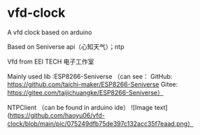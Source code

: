 # vfd-clock
A vfd clock based on arduino

Based on Seniverse api（心知天气）；ntp

Vfd from EEI TECH 电子工作室

Mainly used lib :ESP8266-Seniverse  （can see： GitHub: https://github.com/taichi-maker/ESP8266-Seniverse     Gitee: https://gitee.com/taijichuangke/ESP8266-Seniverse）
                
NTPClient （can be found in arduino ide）
![Image text](https://github.com/haoyu06/vfd-clock/blob/main/pic/075249dfb75de397c132acc35f7eaad.png）
